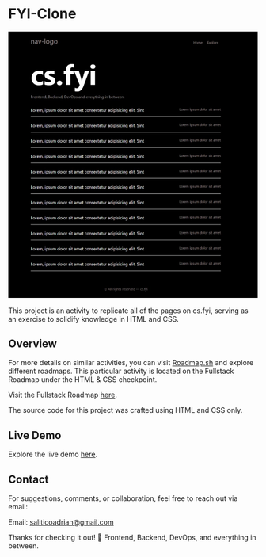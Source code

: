 # FYI-Clone

![FYI-Clone Screenshot](fyi-screenshot.jpeg)

This project is an activity to replicate all of the pages on cs.fyi, serving as an exercise to solidify knowledge in HTML and CSS.

## Overview

For more details on similar activities, you can visit [Roadmap.sh](https://roadmap.sh) and explore different roadmaps. This particular activity is located on the Fullstack Roadmap under the HTML & CSS checkpoint.

Visit the Fullstack Roadmap [here](https://roadmap.sh/full-stack).

The source code for this project was crafted using HTML and CSS only.

## Live Demo

Explore the live demo [here](https://frogerall.github.io/fyi-clone).

## Contact

For suggestions, comments, or collaboration, feel free to reach out via email:

Email: saliticoadrian@gmail.com

Thanks for checking it out! 🙌
Frontend, Backend, DevOps, and everything in between.
